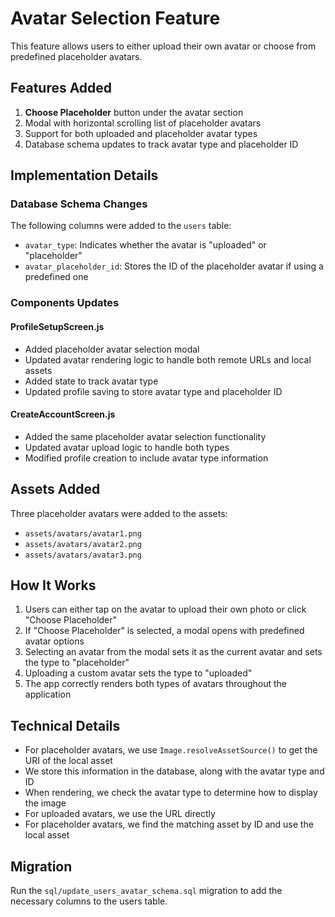 # Avatar Selection Feature

This feature allows users to either upload their own avatar or choose from predefined placeholder avatars.

## Features Added

1. **Choose Placeholder** button under the avatar section
2. Modal with horizontal scrolling list of placeholder avatars
3. Support for both uploaded and placeholder avatar types
4. Database schema updates to track avatar type and placeholder ID

## Implementation Details

### Database Schema Changes

The following columns were added to the `users` table:

- `avatar_type`: Indicates whether the avatar is "uploaded" or "placeholder"
- `avatar_placeholder_id`: Stores the ID of the placeholder avatar if using a predefined one

### Components Updates

#### ProfileSetupScreen.js
- Added placeholder avatar selection modal
- Updated avatar rendering logic to handle both remote URLs and local assets
- Added state to track avatar type
- Updated profile saving to store avatar type and placeholder ID

#### CreateAccountScreen.js
- Added the same placeholder avatar selection functionality
- Updated avatar upload logic to handle both types
- Modified profile creation to include avatar type information

## Assets Added

Three placeholder avatars were added to the assets:
- `assets/avatars/avatar1.png`
- `assets/avatars/avatar2.png`
- `assets/avatars/avatar3.png`

## How It Works

1. Users can either tap on the avatar to upload their own photo or click "Choose Placeholder"
2. If "Choose Placeholder" is selected, a modal opens with predefined avatar options
3. Selecting an avatar from the modal sets it as the current avatar and sets the type to "placeholder"
4. Uploading a custom avatar sets the type to "uploaded"
5. The app correctly renders both types of avatars throughout the application

## Technical Details

- For placeholder avatars, we use `Image.resolveAssetSource()` to get the URI of the local asset
- We store this information in the database, along with the avatar type and ID
- When rendering, we check the avatar type to determine how to display the image
- For uploaded avatars, we use the URL directly
- For placeholder avatars, we find the matching asset by ID and use the local asset

## Migration

Run the `sql/update_users_avatar_schema.sql` migration to add the necessary columns to the users table. 
